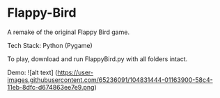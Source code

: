 # Flappy-Bird
A remake of the original Flappy Bird game. 

Tech Stack: Python (Pygame) 

To play, download and run FlappyBird.py with all folders intact. 

Demo: 
![alt text] (https://user-images.githubusercontent.com/65236091/104831444-01163900-58c4-11eb-8dfc-d674863ee7e9.png)
